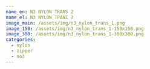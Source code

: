 ```yaml
---
name_en: N3 NYLON TRANS 2
name_el: N3 NYLON ΤΡΑΝΣ 2
image_main: /assets/img/n3_nylon_trans_1.png
image_150: /assets/img/n3_nylon_trans_1-150x150.png
image_300: /assets/img/n3_nylon_trans_1-300x300.png
categories:
  - nylon
  - zipper
  - no3
---
```

